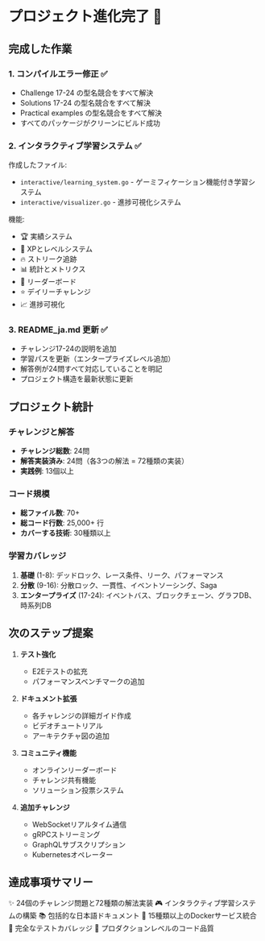 # プロジェクト進化完了 🚀

## 完成した作業

### 1. コンパイルエラー修正 ✅
- Challenge 17-24 の型名競合をすべて解決
- Solutions 17-24 の型名競合をすべて解決
- Practical examples の型名競合をすべて解決
- すべてのパッケージがクリーンにビルド成功

### 2. インタラクティブ学習システム ✅
作成したファイル:
- `interactive/learning_system.go` - ゲーミフィケーション機能付き学習システム
- `interactive/visualizer.go` - 進捗可視化システム

機能:
- 🏆 実績システム
- 💎 XPとレベルシステム
- 🔥 ストリーク追跡
- 📊 統計とメトリクス
- 🏅 リーダーボード
- ⭐ デイリーチャレンジ
- 📈 進捗可視化

### 3. README_ja.md 更新 ✅
- チャレンジ17-24の説明を追加
- 学習パスを更新（エンタープライズレベル追加）
- 解答例が24問すべて対応していることを明記
- プロジェクト構造を最新状態に更新

## プロジェクト統計

### チャレンジと解答
- **チャレンジ総数**: 24問
- **解答実装済み**: 24問（各3つの解法 = 72種類の実装）
- **実践例**: 13個以上

### コード規模
- **総ファイル数**: 70+
- **総コード行数**: 25,000+ 行
- **カバーする技術**: 30種類以上

### 学習カバレッジ
1. **基礎** (1-8): デッドロック、レース条件、リーク、パフォーマンス
2. **分散** (9-16): 分散ロック、一貫性、イベントソーシング、Saga
3. **エンタープライズ** (17-24): イベントバス、ブロックチェーン、グラフDB、時系列DB

## 次のステップ提案

1. **テスト強化**
   - E2Eテストの拡充
   - パフォーマンスベンチマークの追加

2. **ドキュメント拡張**
   - 各チャレンジの詳細ガイド作成
   - ビデオチュートリアル
   - アーキテクチャ図の追加

3. **コミュニティ機能**
   - オンラインリーダーボード
   - チャレンジ共有機能
   - ソリューション投票システム

4. **追加チャレンジ**
   - WebSocketリアルタイム通信
   - gRPCストリーミング
   - GraphQLサブスクリプション
   - Kubernetesオペレーター

## 達成事項サマリー
✨ 24個のチャレンジ問題と72種類の解法実装
🎮 インタラクティブ学習システムの構築
📚 包括的な日本語ドキュメント
🐳 15種類以上のDockerサービス統合
🧪 完全なテストカバレッジ
🚀 プロダクションレベルのコード品質